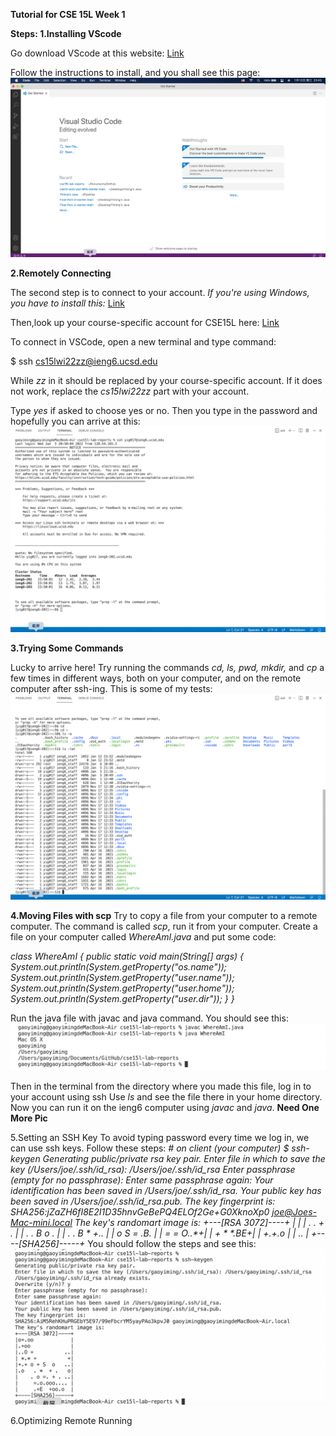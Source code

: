 __Tutorial for CSE 15L Week 1__

__Steps:
1.Installing VScode__

Go download VScode at this website:
[Link][1]

[1]:  https://code.visualstudio.com/
Follow the instructions to install, and you shall see this page:
![Image][11]

[11]: 1.png

__2.Remotely Connecting__

The second step is to connect to your account.
_If you're using Windows, you have to install this:_
[Link][2]

[2]:  https://docs.microsoft.com/en-us/windows-server/administration/openssh/openssh_install_firstuse
Then,look up your course-specific account for CSE15L here:
[Link][3]

[3]:  https://sdacs.ucsd.edu/~icc/index.php
To connect in VSCode, open a new terminal and type command:

$ ssh cs15lwi22zz@ieng6.ucsd.edu

While _zz_ in it should be replaced by your course-specific account.
If it does not work, replace the _cs15lwi22zz_ part with your account.

Type _yes_ if asked to choose yes or no.
Then you type in the password and hopefully you can arrive at this:
![Image][12]

[12]: 2.png


__3.Trying Some Commands__

Lucky to arrive here!
Try running the commands _cd, ls, pwd, mkdir,_ and _cp_ a few times in different ways, 
both on your computer, and on the remote computer after ssh-ing. 
This is some of my tests:
![Image][13]

[13]: 3.png

__4.Moving Files with scp__
Try to copy a file from your computer to a remote computer.
The command is called _scp_, run it from your computer.
Create a file on your computer called _WhereAmI.java_ and put some code:

_class WhereAmI {
  public static void main(String[] args) {
    System.out.println(System.getProperty("os.name"));
    System.out.println(System.getProperty("user.name"));
    System.out.println(System.getProperty("user.home"));
    System.out.println(System.getProperty("user.dir"));
  }
}_

Run the java file with javac and java command.
You should see this:
![Image][14]

[14]: 4.png

Then in the terminal from the directory where you made this file, log in to your account using ssh
Use _ls_ and see the file there in your home directory.
Now you can run it on the ieng6 computer using _javac_ and _java_.
__Need One More Pic__

5.Setting an SSH Key
To avoid typing password every time we log in, we can use ssh keys.
Follow these steps:
_# on client (your computer)
$ ssh-keygen
Generating public/private rsa key pair.
Enter file in which to save the key (/Users/joe/.ssh/id_rsa): /Users/joe/.ssh/id_rsa
Enter passphrase (empty for no passphrase): 
Enter same passphrase again: 
Your identification has been saved in /Users/joe/.ssh/id_rsa.
Your public key has been saved in /Users/joe/.ssh/id_rsa.pub.
The key fingerprint is:
SHA256:jZaZH6fI8E2I1D35hnvGeBePQ4ELOf2Ge+G0XknoXp0 joe@Joes-Mac-mini.local
The key's randomart image is:
+---[RSA 3072]----+
|                 |
|       . . + .   |
|      . . B o .  |
|     . . B * +.. |
|      o S = *.B. |
|       = = O.*.*+|
|        + * *.BE+|
|           +.+.o |
|             ..  |
+----[SHA256]-----+_
You should follow the steps and see this:
![Image][15]

[15]: 5.png

6.Optimizing Remote Running






